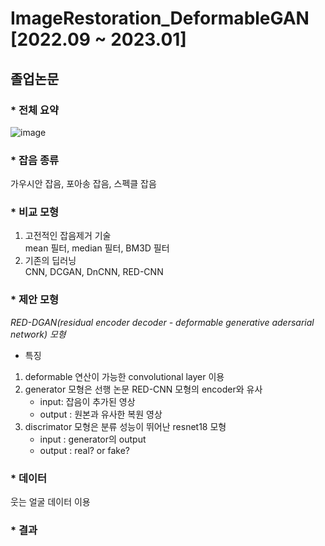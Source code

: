 # ImageRestoration_DeformableGAN [2022.09 ~ 2023.01]

## 졸업논문
### * **전체 요약**
![image](https://github.com/jihyeheo/ImageRestoration_DeformableGAN/assets/64202709/46aeaa70-4de0-4c2d-8d36-3bdfa39b0f42)


### * **잡음 종류**<br>
가우시안 잡음, 포아송 잡음, 스펙클 잡음

### * **비교 모형**<br>
1) 고전적인 잡음제거 기술<br>
   mean 필터, median 필터, BM3D 필터<br>
3) 기존의 딥러닝<br>
   CNN, DCGAN, DnCNN, RED-CNN<br>
 
### * **제안 모형**<br>
*RED-DGAN(residual encoder decoder - deformable generative adersarial network) 모형*
* 특징
1) deformable 연산이 가능한 convolutional layer 이용
2) generator 모형은 선행 논문 RED-CNN 모형의 encoder와 유사
    * input: 잡음이 추가된 영상
    * output : 원본과 유사한 복원 영상
4) discrimator 모형은 분류 성능이 뛰어난 resnet18 모형
     * input : generator의 output
     * output : real? or fake?
### * 데이터<br>
웃는 얼굴 데이터 이용
### * 결과

       
   
